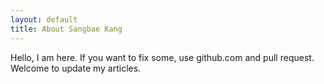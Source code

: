 ```yaml
---
layout: default
title: About Sangbae Kang
---
```


Hello, I am here.
If you want to fix some, use github.com and pull request.
Welcome to update my articles.